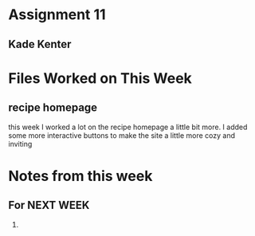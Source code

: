 # Assignment 11
## Kade Kenter

# Files Worked on This Week
## recipe homepage
this week I worked a lot on the recipe homepage a little bit more. I added some more interactive buttons to make the site a little more cozy and inviting

# Notes from this week

## For NEXT WEEK
1. 
